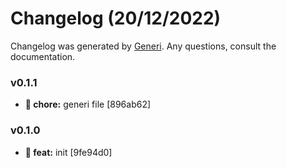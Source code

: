 # Changelog (20/12/2022)

Changelog was generated by [Generi](https://github.com/betterwrite/generi). Any questions, consult the documentation.

### v0.1.1

* **🚧 chore:** generi file [896ab62]

### v0.1.0

* **🎉 feat:** init [9fe94d0]
